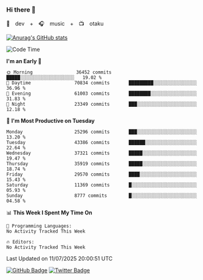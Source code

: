 ### Hi there 👋

🚀　dev　+　🎧　music　+　📺　otaku


[![Anurag's GitHub stats](https://github-readme-stats.vercel.app/api?username=koheitasaka&count_private=true&show_icons=true&theme=monokai)](https://github.com/koheitasaka/github-readme-stats)

<!--START_SECTION:waka-->
![Code Time](http://img.shields.io/badge/Code%20Time-1%2C161%20hrs%2023%20mins-blue)

**I'm an Early 🐤** 

```text
🌞 Morning                36452 commits       █████░░░░░░░░░░░░░░░░░░░░   19.02 % 
🌆 Daytime                70834 commits       █████████░░░░░░░░░░░░░░░░   36.96 % 
🌃 Evening                61003 commits       ████████░░░░░░░░░░░░░░░░░   31.83 % 
🌙 Night                  23349 commits       ███░░░░░░░░░░░░░░░░░░░░░░   12.18 % 
```
📅 **I'm Most Productive on Tuesday** 

```text
Monday                   25296 commits       ███░░░░░░░░░░░░░░░░░░░░░░   13.20 % 
Tuesday                  43386 commits       ██████░░░░░░░░░░░░░░░░░░░   22.64 % 
Wednesday                37321 commits       █████░░░░░░░░░░░░░░░░░░░░   19.47 % 
Thursday                 35919 commits       █████░░░░░░░░░░░░░░░░░░░░   18.74 % 
Friday                   29570 commits       ████░░░░░░░░░░░░░░░░░░░░░   15.43 % 
Saturday                 11369 commits       █░░░░░░░░░░░░░░░░░░░░░░░░   05.93 % 
Sunday                   8777 commits        █░░░░░░░░░░░░░░░░░░░░░░░░   04.58 % 
```


📊 **This Week I Spent My Time On** 

```text
💬 Programming Languages: 
No Activity Tracked This Week

🔥 Editors: 
No Activity Tracked This Week
```


 Last Updated on 11/07/2025 20:00:51 UTC
<!--END_SECTION:waka-->

[![GitHub Badge](https://img.shields.io/badge/GitHub-100000?style=for-the-badge&logo=github&logoColor=white)](https://github.com/koheitasaka)
[![Twitter Badge](https://img.shields.io/badge/Twitter-1DA1F2?style=for-the-badge&logo=twitter&logoColor=white)](https://twitter.com/sleep_asleep_)
